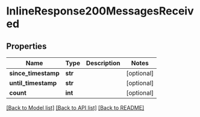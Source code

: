 # InlineResponse200MessagesReceived

## Properties
Name | Type | Description | Notes
------------ | ------------- | ------------- | -------------
**since_timestamp** | **str** |  | [optional] 
**until_timestamp** | **str** |  | [optional] 
**count** | **int** |  | [optional] 

[[Back to Model list]](../README.md#documentation-for-models) [[Back to API list]](../README.md#documentation-for-api-endpoints) [[Back to README]](../README.md)


